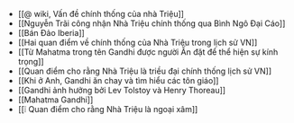 - [[@ wiki, Vấn đề chính thống của nhà Triệu]]
- [[Nguyễn Trãi công nhận Nhà Triệu chính thống qua Bình Ngô Đại Cáo]]
- [[Bán Đảo Iberia]]
- [[Hai quan điểm về chính thống của Nhà Triệu trong lịch sử VN]]
- [[Từ Mahatma trong tên Gandhi được người Ấn đặt để thể hiện sự kính trọng]]
- [[Quan điểm cho rằng Nhà Triệu là triều đại chính thống lịch sử VN]]
- [[Khi ở Anh, Gandhi ăn chay và tìm hiểu các tôn giáo]]
- [[Gandhi ảnh hưởng bởi Lev Tolstoy và Henry Thoreau]]
- [[Mahatma Gandhi]]
- [[❕ Quan điểm cho rằng Nhà Triệu là ngoại xâm]]
